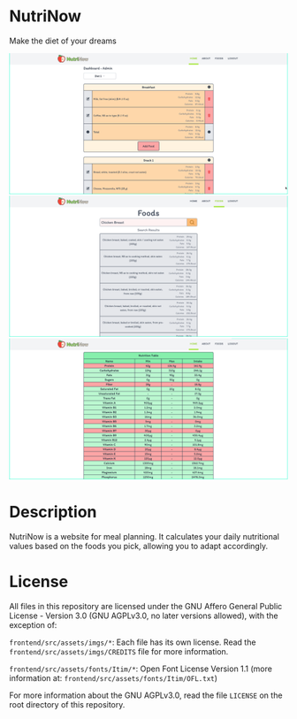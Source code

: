 # NutriNow
Make the diet of your dreams

![dashboard](dashboard.png)
![foods](foods.png)
![nutrition](nutrition.png)

# Description

NutriNow is a website for meal planning.
It calculates your daily nutritional values based on the foods you pick,
allowing you to adapt accordingly.

# License
All files in this repository are licensed under the GNU Affero General Public License - Version 3.0 (GNU AGPLv3.0, no later versions allowed), with the exception of:

`frontend/src/assets/imgs/*`: Each file has its own license. Read the `frontend/src/assets/imgs/CREDITS` file for more information.

`frontend/src/assets/fonts/Itim/*`: Open Font License Version 1.1 (more information at: `frontend/src/assets/fonts/Itim/OFL.txt`)

For more information about the GNU AGPLv3.0, read the file `LICENSE` on the root directory of this repository.
